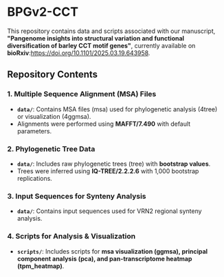 # **BPGv2-CCT**

This repository contains data and scripts associated with our manuscript, **"Pangenome insights into structural variation and functional diversification of barley CCT motif genes"**, currently available on **bioRxiv**:https://doi.org/10.1101/2025.03.19.643958.  

## **Repository Contents**  

### **1. Multiple Sequence Alignment (MSA) Files**  
- **`data/`**: Contains MSA files (msa) used for phylogenetic analysis (4tree) or visualization (4ggmsa).  
- Alignments were performed using **MAFFT/7.490** with default parameters.  

### **2. Phylogenetic Tree Data**  
- **`data/`**: Includes raw phylogenetic trees (tree) with **bootstrap values**.  
- Trees were inferred using **IQ-TREE/2.2.2.6** with 1,000 bootstrap replications.  

### **3. Input Sequences for Synteny Analysis**  
- **`data/`**: Contains input sequences used for VRN2 regional synteny analysis.  

### **4. Scripts for Analysis & Visualization**  
- **`scripts/`**: Includes scripts for **msa visualization (ggmsa), principal component analysis (pca), and pan-transcriptome heatmap (tpm_heatmap)**.  
